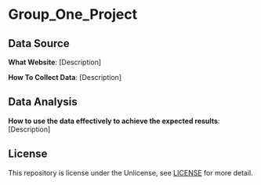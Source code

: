 # Group_One_Project

## Data Source

**What Website**: [Description]

**How To Collect Data**: [Description]

## Data Analysis

**How to use the data effectively to achieve the expected results**: [Description]

## License

This repository is license under the Unlicense, see [LICENSE](LICENSE) for more detail.
